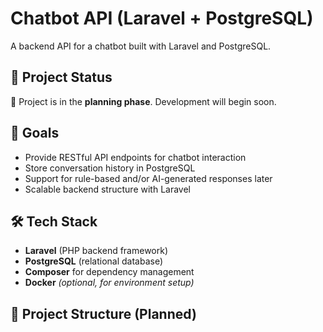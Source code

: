 # Chatbot API (Laravel + PostgreSQL)

A backend API for a chatbot built with Laravel and PostgreSQL.

## 🚧 Project Status

📍 Project is in the **planning phase**. Development will begin soon.

## 🎯 Goals

- Provide RESTful API endpoints for chatbot interaction
- Store conversation history in PostgreSQL
- Support for rule-based and/or AI-generated responses later
- Scalable backend structure with Laravel

## 🛠️ Tech Stack

- **Laravel** (PHP backend framework)
- **PostgreSQL** (relational database)
- **Composer** for dependency management
- **Docker** *(optional, for environment setup)*

## 📂 Project Structure (Planned)

